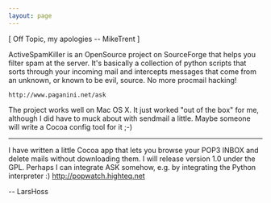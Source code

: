 ```yaml
---
layout: page
---
```


[ Off Topic, my apologies -- MikeTrent ]

ActiveSpamKiller is an OpenSource project on SourceForge that helps you filter spam at the server. It's basically a collection of python scripts that sorts through your incoming mail and intercepts messages that come from an unknown, or known to be evil, source. No more procmail hacking!

    http://www.paganini.net/ask

The project works well on Mac OS X. It just worked "out of the box" for me, although I did have to muck about with sendmail a little. Maybe someone will write a Cocoa config tool for it ;-)

----

I have written a little Cocoa app that lets you browse your POP3 INBOX and
delete mails without downloading them. I will release version 1.0 under the GPL.
Perhaps I can integrate ASK somehow, e.g. by integrating the Python interpreter :)
http://popwatch.highteq.net

-- LarsHoss
